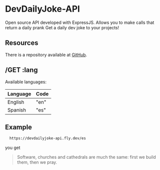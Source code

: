 # DevDailyJoke-API

Open source API developed with ExpressJS. Allows you to make calls that return a daily prank
Get a daily dev joke to your projects!

## Resources

There is a repository available at  [GitHub](https://github.com/GwerhDev/DevDailyJoke-API).

## /GET :lang

Available languages:

|   Language    | Code |
| ------------- | ---- |
| English       | "en" |
| Spanish       | "es" |

## Example

```bash
  https://devdailyjoke-api.fly.dev/es
```

you get


> Software, churches and cathedrals are much the same: first we build them, then we pray.

